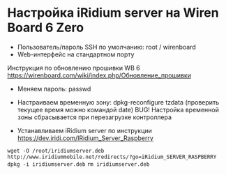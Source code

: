 # Настройка iRidium server на Wiren Board 6 Zero

* Пользователь/пароль SSH по умолчанию: root / wirenboard
* Web-интерфейс на стандартном порту

Инструкция по обновлению прошивки WB 6  
https://wirenboard.com/wiki/index.php/Обновление_прошивки

* Меняем пароль: passwd

* Настраиваем временную зону: dpkg-reconfigure tzdata (проверить текущее время можно командой date)
BUG! Настройка временной зоны сбрасывается при перезагрузке контроллера

* Устанавливаем iRidium server по инструкции https://dev.iridi.com/IRidium_Server_Raspberry

`wget -O /root/iridiumserver.deb http://www.iridiummobile.net/redirects/?go=iRidium_SERVER_RASPBERRY`
`dpkg -i iridiumserver.deb`
`rm iridiumserver.deb`
